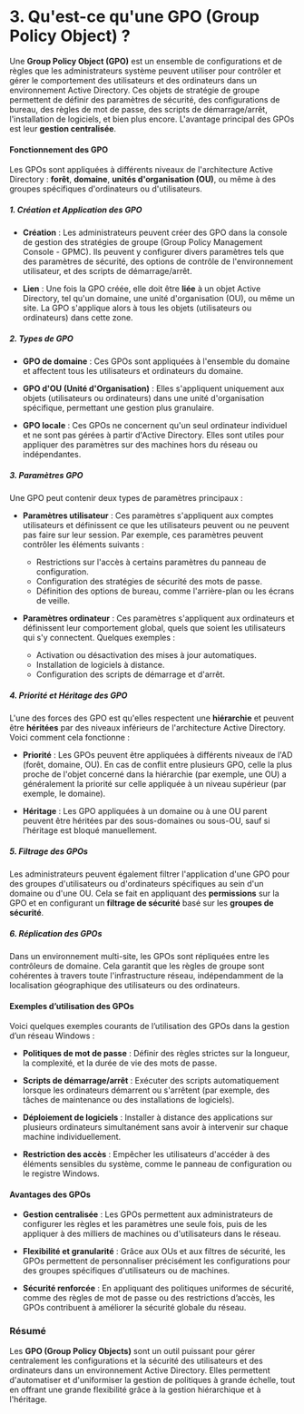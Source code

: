 # 3. Qu'est-ce qu'une **GPO (Group Policy Object)** ?

Une **Group Policy Object (GPO)** est un ensemble de configurations et de règles que les administrateurs système peuvent utiliser pour contrôler et gérer le comportement des utilisateurs et des ordinateurs dans un environnement Active Directory. Ces objets de stratégie de groupe permettent de définir des paramètres de sécurité, des configurations de bureau, des règles de mot de passe, des scripts de démarrage/arrêt, l'installation de logiciels, et bien plus encore. L'avantage principal des GPOs est leur **gestion centralisée**.

#### Fonctionnement des GPO

Les GPOs sont appliquées à différents niveaux de l'architecture Active Directory : **forêt**, **domaine**, **unités d'organisation (OU)**, ou même à des groupes spécifiques d'ordinateurs ou d'utilisateurs.

##### 1. **Création et Application des GPO**
- **Création** : Les administrateurs peuvent créer des GPO dans la console de gestion des stratégies de groupe (Group Policy Management Console - GPMC). Ils peuvent y configurer divers paramètres tels que des paramètres de sécurité, des options de contrôle de l'environnement utilisateur, et des scripts de démarrage/arrêt.
  
- **Lien** : Une fois la GPO créée, elle doit être **liée** à un objet Active Directory, tel qu'un domaine, une unité d'organisation (OU), ou même un site. La GPO s'applique alors à tous les objets (utilisateurs ou ordinateurs) dans cette zone.

##### 2. **Types de GPO**
- **GPO de domaine** : Ces GPOs sont appliquées à l'ensemble du domaine et affectent tous les utilisateurs et ordinateurs du domaine.
  
- **GPO d'OU (Unité d'Organisation)** : Elles s'appliquent uniquement aux objets (utilisateurs ou ordinateurs) dans une unité d'organisation spécifique, permettant une gestion plus granulaire.

- **GPO locale** : Ces GPOs ne concernent qu'un seul ordinateur individuel et ne sont pas gérées à partir d'Active Directory. Elles sont utiles pour appliquer des paramètres sur des machines hors du réseau ou indépendantes.

##### 3. **Paramètres GPO**
Une GPO peut contenir deux types de paramètres principaux :
  
- **Paramètres utilisateur** : Ces paramètres s'appliquent aux comptes utilisateurs et définissent ce que les utilisateurs peuvent ou ne peuvent pas faire sur leur session. Par exemple, ces paramètres peuvent contrôler les éléments suivants :
  - Restrictions sur l'accès à certains paramètres du panneau de configuration.
  - Configuration des stratégies de sécurité des mots de passe.
  - Définition des options de bureau, comme l'arrière-plan ou les écrans de veille.

- **Paramètres ordinateur** : Ces paramètres s'appliquent aux ordinateurs et définissent leur comportement global, quels que soient les utilisateurs qui s'y connectent. Quelques exemples :
  - Activation ou désactivation des mises à jour automatiques.
  - Installation de logiciels à distance.
  - Configuration des scripts de démarrage et d'arrêt.

##### 4. **Priorité et Héritage des GPO**
L'une des forces des GPO est qu'elles respectent une **hiérarchie** et peuvent être **héritées** par des niveaux inférieurs de l'architecture Active Directory. Voici comment cela fonctionne :

- **Priorité** : Les GPOs peuvent être appliquées à différents niveaux de l'AD (forêt, domaine, OU). En cas de conflit entre plusieurs GPO, celle la plus proche de l'objet concerné dans la hiérarchie (par exemple, une OU) a généralement la priorité sur celle appliquée à un niveau supérieur (par exemple, le domaine).
  
- **Héritage** : Les GPO appliquées à un domaine ou à une OU parent peuvent être héritées par des sous-domaines ou sous-OU, sauf si l’héritage est bloqué manuellement.

##### 5. **Filtrage des GPOs**
Les administrateurs peuvent également filtrer l'application d'une GPO pour des groupes d'utilisateurs ou d'ordinateurs spécifiques au sein d'un domaine ou d'une OU. Cela se fait en appliquant des **permissions** sur la GPO et en configurant un **filtrage de sécurité** basé sur les **groupes de sécurité**.

##### 6. **Réplication des GPOs**
Dans un environnement multi-site, les GPOs sont répliquées entre les contrôleurs de domaine. Cela garantit que les règles de groupe sont cohérentes à travers toute l'infrastructure réseau, indépendamment de la localisation géographique des utilisateurs ou des ordinateurs.

#### Exemples d’utilisation des GPOs

Voici quelques exemples courants de l’utilisation des GPOs dans la gestion d’un réseau Windows :

- **Politiques de mot de passe** : Définir des règles strictes sur la longueur, la complexité, et la durée de vie des mots de passe.
  
- **Scripts de démarrage/arrêt** : Exécuter des scripts automatiquement lorsque les ordinateurs démarrent ou s'arrêtent (par exemple, des tâches de maintenance ou des installations de logiciels).
  
- **Déploiement de logiciels** : Installer à distance des applications sur plusieurs ordinateurs simultanément sans avoir à intervenir sur chaque machine individuellement.
  
- **Restriction des accès** : Empêcher les utilisateurs d'accéder à des éléments sensibles du système, comme le panneau de configuration ou le registre Windows.

#### Avantages des GPOs

- **Gestion centralisée** : Les GPOs permettent aux administrateurs de configurer les règles et les paramètres une seule fois, puis de les appliquer à des milliers de machines ou d'utilisateurs dans le réseau.
  
- **Flexibilité et granularité** : Grâce aux OUs et aux filtres de sécurité, les GPOs permettent de personnaliser précisément les configurations pour des groupes spécifiques d'utilisateurs ou de machines.

- **Sécurité renforcée** : En appliquant des politiques uniformes de sécurité, comme des règles de mot de passe ou des restrictions d’accès, les GPOs contribuent à améliorer la sécurité globale du réseau.

### Résumé

Les **GPO (Group Policy Objects)** sont un outil puissant pour gérer centralement les configurations et la sécurité des utilisateurs et des ordinateurs dans un environnement Active Directory. Elles permettent d'automatiser et d'uniformiser la gestion de politiques à grande échelle, tout en offrant une grande flexibilité grâce à la gestion hiérarchique et à l'héritage.

